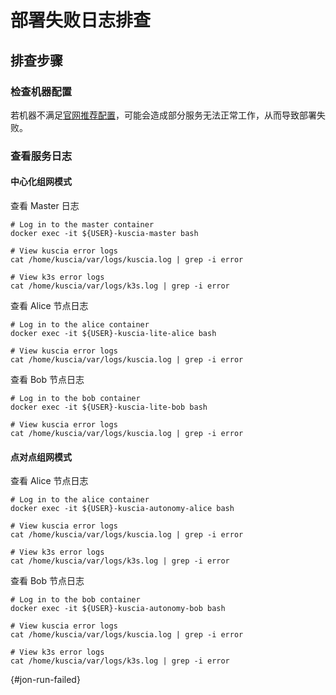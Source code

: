 # 部署失败日志排查

## 排查步骤

### 检查机器配置

若机器不满足[官网推荐配置](https://www.secretflow.org.cn/docs/kuscia/latest/zh-Hans/getting_started/quickstart_cn#id2)，可能会造成部分服务无法正常工作，从而导致部署失败。

### 查看服务日志

#### 中心化组网模式

查看 Master 日志

```shell
# Log in to the master container
docker exec -it ${USER}-kuscia-master bash

# View kuscia error logs
cat /home/kuscia/var/logs/kuscia.log | grep -i error

# View k3s error logs
cat /home/kuscia/var/logs/k3s.log | grep -i error
```

查看 Alice 节点日志

```shell
# Log in to the alice container
docker exec -it ${USER}-kuscia-lite-alice bash

# View kuscia error logs
cat /home/kuscia/var/logs/kuscia.log | grep -i error
```

查看 Bob 节点日志

```shell
# Log in to the bob container
docker exec -it ${USER}-kuscia-lite-bob bash

# View kuscia error logs
cat /home/kuscia/var/logs/kuscia.log | grep -i error
```

#### 点对点组网模式

查看 Alice 节点日志

```shell
# Log in to the alice container
docker exec -it ${USER}-kuscia-autonomy-alice bash

# View kuscia error logs
cat /home/kuscia/var/logs/kuscia.log | grep -i error

# View k3s error logs
cat /home/kuscia/var/logs/k3s.log | grep -i error
```

查看 Bob 节点日志

```shell
# Log in to the bob container
docker exec -it ${USER}-kuscia-autonomy-bob bash

# View kuscia error logs
cat /home/kuscia/var/logs/kuscia.log | grep -i error

# View k3s error logs
cat /home/kuscia/var/logs/k3s.log | grep -i error
```

{#jon-run-failed}
